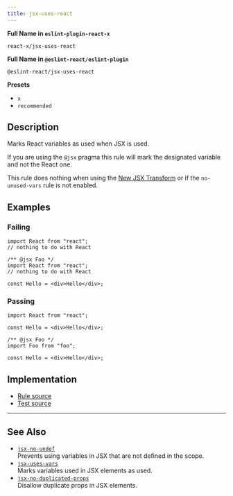 ```yaml
---
title: jsx-uses-react
---
```


**Full Name in `eslint-plugin-react-x`**

```plain copy
react-x/jsx-uses-react
```

**Full Name in `@eslint-react/eslint-plugin`**

```plain copy
@eslint-react/jsx-uses-react
```

**Presets**

- `x`
- `recommended`

## Description

Marks React variables as used when JSX is used.

If you are using the `@jsx` pragma this rule will mark the designated variable and not the React one.

This rule does nothing when using the [New JSX Transform](https://legacy.reactjs.org/blog/2020/09/22/introducing-the-new-jsx-transform.html) or if the `no-unused-vars` rule is not enabled.

## Examples

### Failing

```tsx
import React from "react";
// nothing to do with React
```

```tsx
/** @jsx Foo */
import React from "react";
// nothing to do with React

const Hello = <div>Hello</div>;
```

### Passing

```tsx
import React from "react";

const Hello = <div>Hello</div>;
```

```tsx
/** @jsx Foo */
import Foo from "foo";

const Hello = <div>Hello</div>;
```

## Implementation

- [Rule source](https://github.com/Rel1cx/eslint-react/tree/main/packages/plugins/eslint-plugin-react-x/src/rules/jsx-uses-react.ts)
- [Test source](https://github.com/Rel1cx/eslint-react/tree/main/packages/plugins/eslint-plugin-react-x/src/rules/jsx-uses-react.spec.ts)

---

## See Also

- [`jsx-no-undef`](./jsx-no-undef)\
  Prevents using variables in JSX that are not defined in the scope.
- [`jsx-uses-vars`](./jsx-uses-vars)\
  Marks variables used in JSX elements as used.
- [`jsx-no-duplicated-props`](./jsx-no-duplicate-props)\
  Disallow duplicate props in JSX elements.
